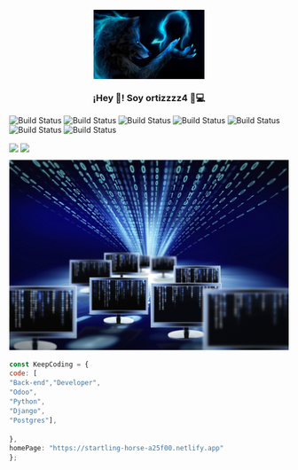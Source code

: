 <p align="center" width="300">
   <img align="center" width="200" height="" src="https://github.com/ortizzzz4/ortizzzz4/blob/main/wallpaperflare.com_wallpaper.jpg" />
   <h3 align="center">¡Hey 👋! Soy ortizzzz4 🏻‍💻</h3>
</p>

![Build Status](https://img.shields.io/badge/CSS3-1572B6?style=for-the-badge&logo=css3&logoColor=white)
![Build Status](https://img.shields.io/badge/HTML5-E34F26?style=for-the-badge&logo=html5&logoColor=white)
![Build Status](https://img.shields.io/badge/Python-FFD43B?style=for-the-badge&logo=python&logoColor=blue)
![Build Status](https://img.shields.io/badge/MySQL-005C84?style=for-the-badge&logo=mysql&logoColor=white)
![Build Status](https://img.shields.io/badge/Bootstrap-563D7C?style=for-the-badge&logo=bootstrap&logoColor=white)
![Build Status](https://img.shields.io/badge/Django-092E20?style=for-the-badge&logo=django&logoColor=green)
![Build Status](https://img.shields.io/badge/JavaScript-323330?style=for-the-badge&logo=javascript&logoColor=F7DF1E) 


<a>
  <img height=300  align="center" src="https://github-readme-stats.vercel.app/api?username=ortizzzz4&show_icons=true&theme=radical&show=reviews,discussions_started,discussions_answered,prs_merged,prs_merged_percentage" />
</a>
<a>
  <img height=200 align="center" src="https://github-readme-stats.vercel.app/api/top-langs/?username=ortizzzz4&layout=donut" />
</a>


![This is me](https://github.com/ortizzzz4/ortizzzz4/blob/main/are.jpg)
```javascript
const KeepCoding = {
code: [
"Back-end","Developer",
"Odoo",
"Python",
"Django",
"Postgres"],

},
homePage: "https://startling-horse-a25f00.netlify.app"
};
``````



